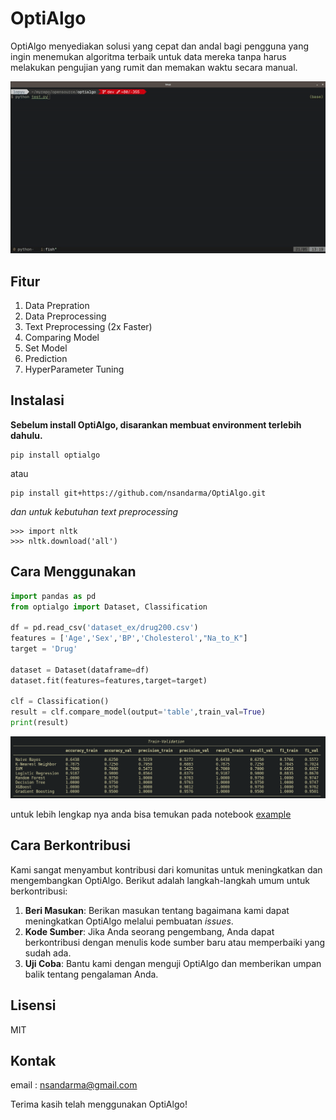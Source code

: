 # OptiAlgo
OptiAlgo menyediakan solusi yang cepat dan andal bagi pengguna yang ingin menemukan algoritma terbaik untuk data mereka tanpa harus melakukan pengujian yang rumit dan memakan waktu secara manual.

![image](https://raw.githubusercontent.com/nsandarma/OptiAlgo/master/images/demo.gif)

## Fitur
1. Data Prepration
2. Data Preprocessing
3. Text Preprocessing (2x Faster)
3. Comparing Model
4. Set Model
5. Prediction
6. HyperParameter Tuning

## Instalasi

**Sebelum install OptiAlgo, disarankan membuat environment terlebih dahulu.**

```console
pip install optialgo
```
atau

```console
pip install git+https://github.com/nsandarma/OptiAlgo.git
```

*dan untuk kebutuhan text preprocessing*

```console
>>> import nltk
>>> nltk.download('all')
```

## Cara Menggunakan
```py
import pandas as pd
from optialgo import Dataset, Classification

df = pd.read_csv('dataset_ex/drug200.csv')
features = ['Age','Sex','BP','Cholesterol',"Na_to_K"]
target = 'Drug'

dataset = Dataset(dataframe=df)
dataset.fit(features=features,target=target)

clf = Classification()
result = clf.compare_model(output='table',train_val=True)
print(result)
```

![image](https://raw.githubusercontent.com/nsandarma/OptiAlgo/master/images/result.png)

untuk lebih lengkap nya anda bisa temukan pada notebook [example](https://github.com/nsandarma/OptiAlgo/blob/master/examples/classification.ipynb)


## Cara Berkontribusi
Kami sangat menyambut kontribusi dari komunitas untuk meningkatkan dan mengembangkan OptiAlgo. Berikut adalah langkah-langkah umum untuk berkontribusi:

1. **Beri Masukan**: Berikan masukan tentang bagaimana kami dapat meningkatkan OptiAlgo melalui pembuatan *issues*.
2. **Kode Sumber**: Jika Anda seorang pengembang, Anda dapat berkontribusi dengan menulis kode sumber baru atau memperbaiki yang sudah ada.
3. **Uji Coba**: Bantu kami dengan menguji OptiAlgo dan memberikan umpan balik tentang pengalaman Anda.

## Lisensi

MIT

## Kontak

email : nsandarma@gmail.com

Terima kasih telah menggunakan OptiAlgo!
